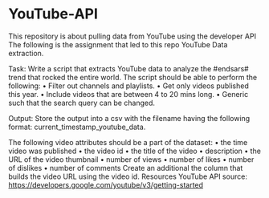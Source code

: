 # YouTube-API
This repository is about pulling data from YouTube using the developer API
The following is the assignment that led to this repo
YouTube Data extraction.

Task:
Write a script that extracts YouTube data to analyze the #endsars# trend that rocked the entire world.
The script should be able to perform the following:
•	Filter out channels and playlists.
•	Get only videos published this year.
•	Include videos that are between 4 to 20 mins long.
•	Generic such that the search query can be changed.

Output:
Store the output into a csv with the filename having the following format: current_timestamp_youtube_data.

The following video attributes should be a part of the dataset:
•	the time video was published
•	the video id
•	the title of the video
•	description
•	the URL of the video thumbnail
•	number of views
•	number of likes
•	number of dislikes
•	number of comments
Create an additional the column that builds the video URL using the video id.
Resources
YouTube API source: https://developers.google.com/youtube/v3/getting-started
